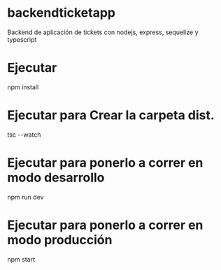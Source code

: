 # backendticketapp
Backend de aplicación de tickets con nodejs, express, sequelize y typescript

# Ejecutar

npm install

# Ejecutar para Crear la carpeta dist.

tsc --watch

# Ejecutar para ponerlo a correr en modo desarrollo

npm run dev

# Ejecutar para ponerlo a correr en modo producción

npm start
